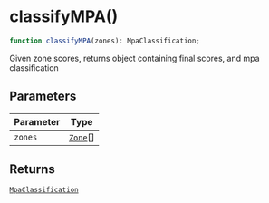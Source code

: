 # classifyMPA()

```ts
function classifyMPA(zones): MpaClassification;
```

Given zone scores, returns object containing final scores, and mpa classification

## Parameters

| Parameter | Type                                |
| --------- | ----------------------------------- |
| `zones`   | [`Zone`](../type-aliases/Zone.md)[] |

## Returns

[`MpaClassification`](../type-aliases/MpaClassification.md)
